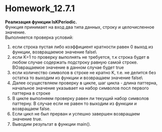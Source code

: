 # Homework_12.7.1
**Реализация функции IsKPeriodic.**\
Функция принимает на вход два типа данных, строку и целочисленное значение.\
Выполняется проверка условий:
1) если строка пустая либо коэффициент кратности равен 0 выход из функции, возвращаемое значение false\
2) если K=1 то проверку выполнять не требуется, т.к строка будет в любом случае содержать подстроку равную самой строке. ВОзвращаемое значение в данном случае будет true
3) если количество символов в строке не кратно K, т.е. не делится без остатка то выходим из функции и возвращаем значение false\
4) Далее осуществляем проверку в цикле, шаг цикла - длина паттерна, начальное значение указывает на набор символов посл первого паттерна в строке
5) В цикле выполняем проверку равен ли текущий набор символов паттерну. В случае если не равен то выходим из функции и возвращаем false.
6) Если цикл не был прерван и успешно завершен возвращаем значение true.
7) Выводим результат в функции main().

